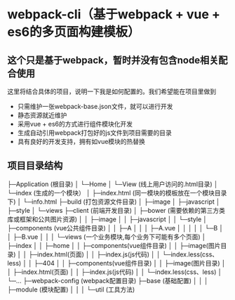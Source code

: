 # webpack-cli（基于webpack + vue + es6的多页面构建模板）

## 这个只是基于webpack，暂时并没有包含node相关配合使用

这里将结合具体的项目，说明一下我是如何配置的。我们希望能在项目里做到

 - 只需维护一张webpack-base.json文件，就可以进行开发
 - 静态资源就近维护
 - 采用vue + es6的方式进行组件模块化开发
 - 生成自动引用webpack打包好的js文件到项目需要的目录
 - 具有良好的开发支持，拥有如vue模块的热替换

## 项目目录结构

├─Application (根目录)
    │  └─Home
    │      └─View (线上用户访问的.html目录)
    │         └─index (生成的一个模块）
    │             ├─index.html (同一模块的模板放在一个模块目录下)
    │             └─info.html
    ├─build (打包资源文件目录)
    │  ├─image
    │  ├─javascript
    │  ├─style
    │  └─views
    ├─client (前端开发目录)
    │    ├─bower (需要依赖的第三方类库或框架和公共图片资源)
    │    │  ├─image
    │    │  ├─javascript
    │    │  └─style
    │    ├─components (vue公共组件目录)
    │    │  ├─A
    │    │  │ ├─A.vue
    │    │  │
    │    │  └─B
    │    │    ├─B.vue
    │    │
    │    └─views (一个业务模块,每个业务下可能有多个页面)
    │        ├─index
    │        │  ├─home
    │        │     ├─components(vue组件目录)
    │        │     ├─image(图片目录)
    │        │     ├─index.html(页面)
    │        │     ├─index.js(js代码)
    │        │     └─index.less(css、less)
    │        │  ├─404
    │        │     ├─components(vue组件目录)
    │        │     ├─image(图片目录)
    │        │     ├─index.html(页面)
    │        │     ├─index.js(js代码)
    │        │     └─index.less(css、less)
    │        └─...
    ├─webpack-config (webpack配置目录)
         ├─base (基础配置)
    │    │
    │    ├─module (模块配置)
    │    │
    │    └─util (工具方法)